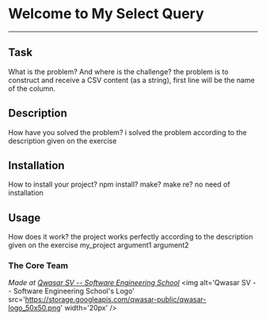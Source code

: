 # Welcome to My Select Query
***

## Task
 What is the problem? And where is the challenge?
 the problem is to construct and receive a CSV content (as a string), first line will be the name of the column.
## Description
 How have you solved the problem?
i solved the problem according to the description given on the exercise
## Installation
How to install your project? npm install? make? make re?
no need of installation 
## Usage
 How does it work?
the project works perfectly according to the description given on the exercise
my_project argument1 argument2


### The Core Team


<span><i>Made at <a href='https://qwasar.io'>Qwasar SV -- Software Engineering School</a></i></span>
<span><img alt='Qwasar SV -- Software Engineering School's Logo' src='https://storage.googleapis.com/qwasar-public/qwasar-logo_50x50.png' width='20px' /></span>
